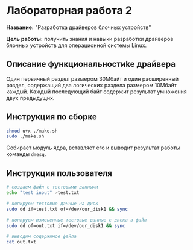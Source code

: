 # Лабораторная работа 2

**Название:** "Разработка драйверов блочных устройств"

**Цель работы:** получить знания и навыки разработки драйверов блочных устройств для операционной системы Linux.

## Описание функциональностиke драйвера
Один первичный раздел размером 30Мбайт и один расширенный раздел, содержащий два логических раздела размером 10Мбайт каждый. Каждый последующий байт содержит результат умножения двух предыдущих.

## Инструкция по сборке
```bash
chmod u+x ./make.sh
sudo ./make.sh
```
Собирает модуль ядра, вставляет его и выводит результат работы команды ```dmesg```.

## Инструкция пользователя
```bash
# создаем файл с тестовыми данными
echo "test input" >test.txt

# копируем тестовые данные на диск
sudo dd if=test.txt of=/dev/our_disk1 && sync

# копируем измененные тестовые данные с диска в файл
sudo dd of=out.txt if=/dev/our_disk1 && sync

# выводим содержимое файла
cat out.txt
```
